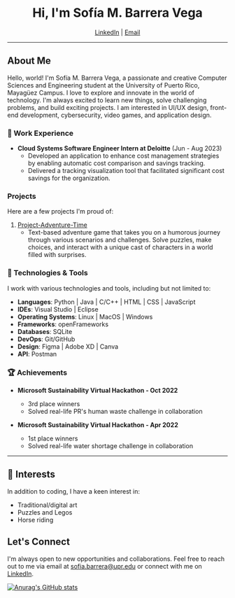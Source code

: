 <h1 align="center">Hi, I'm Sofía M. Barrera Vega </h1>
<p align="center"></p>

<p align="center">
  <a href="https://www.linkedin.com/in/smbv">LinkedIn</a> |
  <a href="mailto:sofia.barrera@upr.edu">Email</a>
</p>

---

## About Me

Hello, world! I'm Sofía M. Barrera Vega, a passionate and creative Computer Sciences and Engineering student at the University of Puerto Rico, Mayagüez Campus. I love to explore and innovate in the world of technology. I'm always excited to learn new things, solve challenging problems, and build exciting projects. I am interested in UI/UX design, front-end development, cybersecurity, video games, and application design.

### 💼 Work Experience

- **Cloud Systems Software Engineer Intern at Deloitte** (Jun - Aug 2023)
  - Developed an application to enhance cost management strategies by enabling automatic cost comparison and savings tracking.
  - Delivered a tracking visualization tool that facilitated significant cost savings for the organization.

### Projects

Here are a few projects I'm proud of:

1. [Project-Adventure-Time](https://github.com/smbv/Project-Adventure-Time.git)
   - Text-based adventure game that takes you on a humorous journey through various scenarios and challenges. Solve puzzles, make choices, and interact with a unique cast of characters in a world filled with surprises.

### 🔧 Technologies & Tools

I work with various technologies and tools, including but not limited to:
- **Languages**: Python | Java | C/C++ | HTML | CSS | JavaScript
- **IDEs**: Visual Studio | Eclipse
- **Operating Systems**: Linux | MacOS | Windows
- **Frameworks**: openFrameworks
- **Databases**: SQLite
- **DevOps**: Git/GitHub
- **Design**: Figma | Adobe XD | Canva
- **API**: Postman

### 🏆 Achievements

- **Microsoft Sustainability Virtual Hackathon - Oct 2022**
  - 3rd place winners
  - Solved real-life PR's human waste challenge in collaboration

- **Microsoft Sustainability Virtual Hackathon - Apr 2022**
  - 1st place winners
  - Solved real-life water shortage challenge in collaboration

---

## 🌱 Interests

In addition to coding, I have a keen interest in:
- Traditional/digital art
- Puzzles and Legos
- Horse riding

## Let's Connect

I'm always open to new opportunities and collaborations. Feel free to reach out to me via email at sofia.barrera@upr.edu or connect with me on [LinkedIn](https://www.linkedin.com/in/smbv).

[![Anurag's GitHub stats](https://github-readme-stats.vercel.app/api?username=smbv&theme=tokyonight)](https://github.com/smbv/github-readme-stats)




